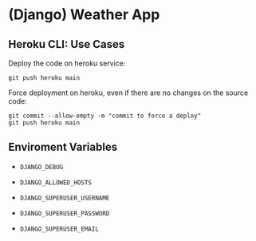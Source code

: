 # (Django) Weather App #



## Heroku CLI: Use Cases ##

Deploy the code on heroku service:

```
git push heroku main
```

Force deployment on heroku, even if there are no changes on the source code:

```
git commit --allow-empty -m "commit to force a deploy"
git push heroku main
```



## Enviroment Variables ##

* `DJANGO_DEBUG`
* `DJANGO_ALLOWED_HOSTS`

* `DJANGO_SUPERUSER_USERNAME`
* `DJANGO_SUPERUSER_PASSWORD`
* `DJANGO_SUPERUSER_EMAIL`